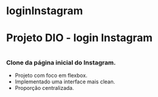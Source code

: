 # loginInstagram
<h1>Projeto DIO - login Instagram<h1>

### Clone da página inicial do Instagram.

+ Projeto com foco em flexbox. 
+ Implementado uma interface mais clean.
+ Proporção centralizada.
